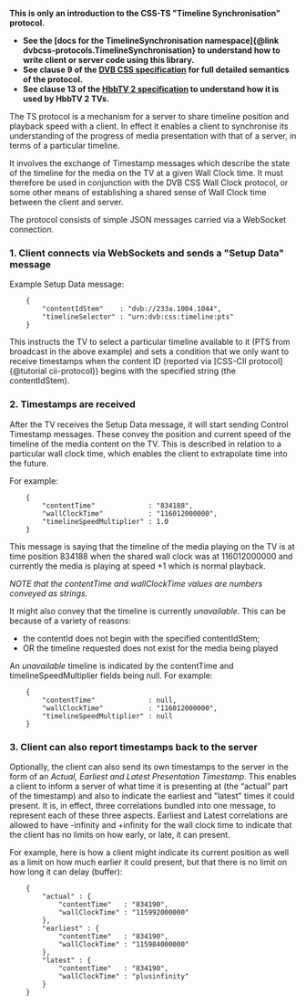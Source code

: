 **This is only an introduction to the CSS-TS "Timeline Synchronisation" protocol.**
 * **See the [docs for the TimelineSynchronisation namespace]{@link dvbcss-protocols.TimelineSynchronisation} to understand
   how to write client or server code using this library.**
 * **See clause 9 of the [DVB CSS specification](http://www.etsi.org/standards-search?search=103+286&page=1&title=1&keywords=1&ed=1&sortby=1) for full detailed semantics of the protocol.**
 * **See clause 13 of the [HbbTV 2 specification](http://hbbtv.org/resource-library/) to
   understand how it is used by HbbTV 2 TVs.**

The TS protocol is a mechanism for a server to share timeline position and playback
speed with a client. In effect it enables a client to synchronise its understanding of
the progress of media presentation with that of a server, in terms of a particular
timeline.

It involves the exchange of Timestamp messages which describe the state of the
timeline for the media on the TV at a given Wall Clock time. It must therefore be
used in conjunction with the DVB CSS Wall Clock protocol, or some other means
of establishing a shared sense of Wall Clock time between the client and server.

The protocol consists of simple JSON messages carried via a WebSocket connection.

### 1. Client connects via WebSockets and sends a "Setup Data" message

Example Setup Data message:
```
    {
        "contentIdStem"    : "dvb://233a.1004.1044",
        "timelineSelector" : "urn:dvb:css:timeline:pts"
    }
```
This instructs the TV to select a particular timeline available to it (PTS from
broadcast in the above example) and sets a condition that we only want to
receive timestamps when the content ID (reported via [CSS-CII protocol]{@tutorial cii-protocol}) begins
with the specified string (the contentIdStem).

### 2. Timestamps are received

After the TV receives the Setup Data message, it will start sending Control
Timestamp messages. These convey the position and current speed of the timeline
of the media content on the TV. This is described in relation to a particular
wall clock time, which enables the client to extrapolate time into the future.

For example:
```
    {
        "contentTime"             : "834188",
        "wallClockTime"           : "116012000000",
        "timelineSpeedMultiplier" : 1.0
    }
```
This message is saying that the timeline of the media playing on the TV is
at time position 834188 when the shared wall clock was at 116012000000 and
currently the media is playing at speed +1 which is normal playback.

*NOTE that the contentTime and wallClockTime values are numbers conveyed
as strings.*

It might also convey that the timeline is currently *unavailable*. This can be
because of a variety of reasons:
 * the contentId does not begin with the specified contentIdStem;
 * OR the timeline requested does not exist for the media being played

An *unavailable* timeline is indicated by the contentTime and
timelineSpeedMultiplier fields being null. For example:
```
    {
        "contentTime"             : null,
        "wallClockTime"           : "116012000000",
        "timelineSpeedMultiplier" : null
    }
```

### 3. Client can also report timestamps back to the server

Optionally, the client can also send its own timestamps to the server in the
form of an *Actual, Earliest and Latest Presentation Timestamp*. This
enables a client to inform a server of what time it is presenting at (the
“actual” part of the timestamp) and also to indicate the earliest and "latest"
times it could present. It is, in effect, three correlations bundled into one
message, to represent each of these three aspects. Earliest and Latest
correlations are allowed to have -infinity and +infinity for the wall clock
time to indicate that the client has no limits on how early, or late,
it can present.

For example, here is how a client might indicate its current position as well
as a limit on how much earlier it could present, but that there is no limit
on how long it can delay (buffer):
```
    {
        "actual" : {
            "contentTime"   : "834190",
            "wallClockTime" : "115992000000"
        },
        "earliest" : {
            "contentTime"   : "834190",
            "wallClockTime" : "115984000000"
        },
        "latest" : {
            "contentTime"   : "834190",
            "wallClockTime" : "plusinfinity"
        }
    }
```

